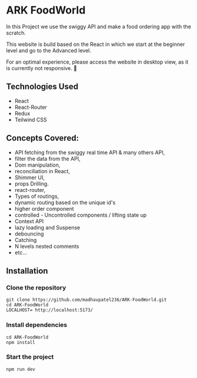# ARK FoodWorld

In this Project we use the swiggy API and make a food ordering app with the scratch.

This website is build based on the React in which we start at the beginner level and go to the Advanced level.

For an optimal experience, please access the website in desktop view, as it is currently not responsive. 👀

## Technologies Used

- React
- React-Router
- Redux
- Teilwind CSS

## Concepts Covered:

- API fetching from the swiggy real time API & many others API,
- filter the data from the API,
- Dom manipulation, 
- reconciliation in React,
- Shimmer UI,
- props Drilling.
- react-router, 
- Types of routings, 
- dynamic routing based on the unique id's 
- higher order component
- controlled - Uncontrolled components / lifting state up
- Context API
- lazy loading and Suspense 
- debouncing 
- Catching 
- N levels nested comments
- etc...

<!-- ## features:  -->

## Installation

### Clone the repository

```
git clone https://github.com/madhavpatel236/ARK-FoodWorld.git
cd ARK-FoodWorld
LOCALHOST= http://localhost:5173/
```

### Install dependencies

```
cd ARK-FoodWorld
npm install
```

### Start the project

```
npm run dev
```


